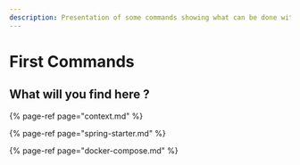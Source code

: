 ```yaml
---
description: Presentation of some commands showing what can be done with Ritchie
---
```


# First Commands

## What will you find here ?

{% page-ref page="context.md" %}

{% page-ref page="spring-starter.md" %}

{% page-ref page="docker-compose.md" %}




